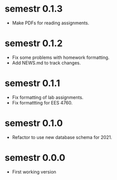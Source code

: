 # semestr 0.1.3

* Make PDFs for reading assignments.

# semestr 0.1.2

* Fix some problems with homework formatting.
* Add NEWS.md to track changes.

# semestr 0.1.1

* Fix formatting of lab assignments. 
* Fix formattting for EES 4760.

# semestr 0.1.0

* Refactor to use new database schema for 2021.

# semestr 0.0.0

* First working version
